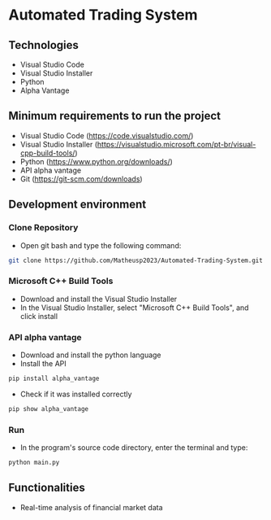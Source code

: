 # Automated Trading System

## Technologies
- Visual Studio Code
- Visual Studio Installer
- Python
- Alpha Vantage

## Minimum requirements to run the project
- Visual Studio Code (https://code.visualstudio.com/)
- Visual Studio Installer (https://visualstudio.microsoft.com/pt-br/visual-cpp-build-tools/)
- Python (https://www.python.org/downloads/)
- API alpha vantage
- Git (https://git-scm.com/downloads)

## Development environment

### Clone Repository
- Open git bash and type the following command:
```bash
git clone https://github.com/Matheusp2023/Automated-Trading-System.git
```

### Microsoft C++ Build Tools
- Download and install the Visual Studio Installer
- In the Visual Studio Installer, select "Microsoft C++ Build Tools", and click install

### API alpha vantage
- Download and install the python language
- Install the API
```bash
pip install alpha_vantage
```
- Check if it was installed correctly
```bash
pip show alpha_vantage
```

### Run
- In the program's source code directory, enter the terminal and type:
```bash
python main.py
```

## Functionalities
- Real-time analysis of financial market data